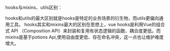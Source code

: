 hooks与mixins、utils区别：

hooks和utils的最大区别就是hooks是特定的业务场景的衍生物，而utils更偏向通用工具。
hooks其实和mixins最大的区别在思想上，vue hooks是利用Vue的组合式 API （Composition API）来封装和复用有状态逻辑的函数、耦合度更低。而mixins是基于potions Api,使用自由度更低、存在命名冲突，这一点也让维护难度增大。

